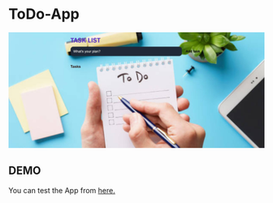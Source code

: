 # ToDo-App
![screen shot from the app](https://github.com/Filla0/ToDo-App/blob/main/img/Capture.JPG)

## DEMO
You can test the App from [here.](https://filla0.github.io/ToDo-App/Home.html)
